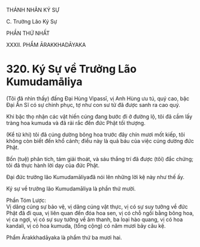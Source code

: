 THÁNH NHÂN KÝ SỰ

C. Trưởng Lão Ký Sự

PHẦN THỨ NHẤT

XXXII. PHẨM ĀRAKKHADĀYAKA

# 320. Ký Sự về Trưởng Lão Kumudamāliya

(Tôi đã nhìn thấy) đấng Đại Hùng Vipassī, vị Anh Hùng ưu tú, quý cao, bậc Đại Ẩn Sĩ có sự chinh phục, tợ như con sư tử đã được sanh ra cao quý.

Khi bậc thọ nhận các vật hiến cúng đang bước đi ở đường lộ, tôi đã cầm lấy tràng hoa kumuda và đã rải rắc đến đức Phật tối thượng.

(Kể từ khi) tôi đã cúng dường bông hoa trước đây chín mươi mốt kiếp, tôi không còn biết đến khổ cảnh; điều này là quả báu của việc cúng dường đức Phật.

Bốn (tuệ) phân tích, tám giải thoát, và sáu thắng trí đã được (tôi) đắc chứng; tôi đã thực hành lời dạy của đức Phật.

Đại đức trưởng lão Kumudamāliyađã nói lên những lời kệ này như thế ấy.

Ký sự về trưởng lão Kumudamāliya là phần thứ mười.

Phần Tóm Lược:  
Vị dâng cúng sự bảo vệ, vị dâng cúng vật thực, vị có sự suy tưởng về đức Phật đã đi qua, vị liên quan đến đóa hoa sen, vị có chỗ ngồi bằng bông hoa, vị ca ngợi, vị có sự suy tưởng về âm thanh, ba loại hào quang, vị có hoa kandali, vị có hoa kumuda, (tổng cộng) có năm mươi bảy câu kệ.

Phẩm Ārakkhadāyaka là phẩm thứ ba mươi hai.
